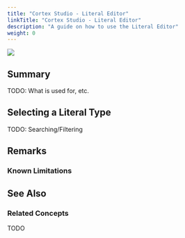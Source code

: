 ```yaml
---
title: "Cortex Studio - Literal Editor"
linkTitle: "Cortex Studio - Literal Editor"
description: "A guide on how to use the Literal Editor"
weight: 0
---
```


<img src="/images/work-in-progress.jpg">

## Summary

TODO: What is used for, etc.

## Selecting a Literal Type

TODO: Searching/Filtering

## Remarks

### Known Limitations

## See Also

### Related Concepts

TODO
